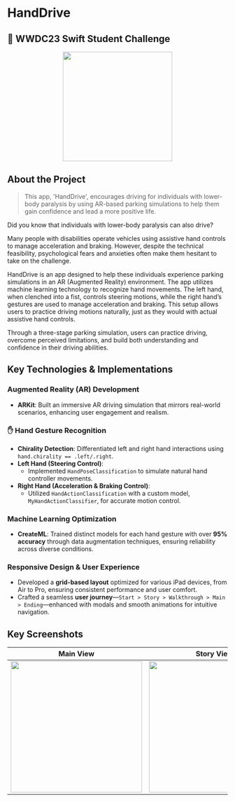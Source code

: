# HandDrive

##  WWDC23 Swift Student Challenge

<div align="center">
  <img src="https://github.com/user-attachments/assets/a8bbf0b2-56b6-4cad-8fc1-8ef513cdce51" width="250"/>
</div>


## About the Project
> This app, 'HandDrive', encourages driving for individuals with lower-body paralysis by using AR-based parking simulations to help them gain confidence and lead a more positive life.

Did you know that individuals with lower-body paralysis can also drive?  

Many people with disabilities operate vehicles using assistive hand controls to manage acceleration and braking. However, despite the technical feasibility, psychological fears and anxieties often make them hesitant to take on the challenge.

HandDrive is an app designed to help these individuals experience parking simulations in an AR (Augmented Reality) environment. The app utilizes machine learning technology to recognize hand movements. The left hand, when clenched into a fist, controls steering motions, while the right hand’s gestures are used to manage acceleration and braking. This setup allows users to practice driving motions naturally, just as they would with actual assistive hand controls.

Through a three-stage parking simulation, users can practice driving, overcome perceived limitations, and build both understanding and confidence in their driving abilities.


## Key Technologies & Implementations

### **Augmented Reality (AR) Development**  
- **ARKit**: Built an immersive AR driving simulation that mirrors real-world scenarios, enhancing user engagement and realism.  

### ✋ **Hand Gesture Recognition**  
- **Chirality Detection**: Differentiated left and right hand interactions using `hand.chirality == .left/.right`.  
- **Left Hand (Steering Control)**:  
  - Implemented `HandPoseClassification` to simulate natural hand controller movements.  
- **Right Hand (Acceleration & Braking Control)**:  
  - Utilized `HandActionClassification` with a custom model, `MyHandActionClassifier`, for accurate motion control.  

### **Machine Learning Optimization**  
- **CreateML**: Trained distinct models for each hand gesture with over **95% accuracy** through data augmentation techniques, ensuring reliability across diverse conditions.  

### **Responsive Design & User Experience**  
- Developed a **grid-based layout** optimized for various iPad devices, from Air to Pro, ensuring consistent performance and user comfort.  
- Crafted a seamless **user journey**—`Start > Story > Walkthrough > Main > Ending`—enhanced with modals and smooth animations for intuitive navigation.  


<!--
## Video

<div align="center">
  <img src="https://github.com/user-attachments/assets/af24ab94-35d7-4b48-9f63-06c6d1ddd791" width="300"/>
</div>

<br/>
-->

## Key Screenshots

| **Main View** | **Story View** | **Simulation View** |
| --- | --- | --- |
| <img src="https://github.com/user-attachments/assets/7c0a9ae0-f6d3-4e2b-a0ae-9b73970f65f3" width="300"/> | <img src="https://github.com/user-attachments/assets/cbaaf9e5-978d-4f93-a316-2628cab62284" width="300"/> | <img src="https://github.com/user-attachments/assets/8e6dae77-abbf-4690-87c5-350e4fbf2165" width="300"/> |

<!--
## Additional Screenshots

<div align="center">
  <img src="https://github.com/user-attachments/assets/da75ef1d-6456-4474-8ccb-31682ae6d337" width="250"/>
  <img src="https://github.com/user-attachments/assets/cfac9ab1-44fc-4971-bdb9-1b63bfbc09a5" width="250"/>
  <img src="https://github.com/user-attachments/assets/1a568436-d30a-491a-8176-dd90467ba710" width="250"/>
  <img src="https://github.com/user-attachments/assets/69c03c7a-1daa-4f1d-9028-f344f25be82f" width="250"/>
  <img src="https://github.com/user-attachments/assets/88bd3552-3c15-4ce5-9615-a33fdab9a202" width="250"/>
  <img src="https://github.com/user-attachments/assets/ace4f2e5-323b-40c5-a6d7-da162364f388" width="250"/>
</div>
-->
